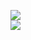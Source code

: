 [![](https://img.shields.io/badge/Made%20With-Github%20Spray-lightgrey.svg?style=for-the-badge&logo=github)](https://github.com/Annihil/github-spray#7700)  
[![](https://i.imgur.com/2DrTn0Z.gif)](https://github.com/Annihil/github-spray)